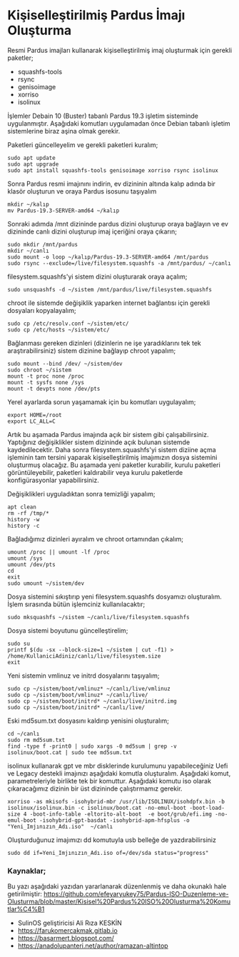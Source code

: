 # Kişiselleştirilmiş Pardus İmajı Oluşturma

Resmi Pardus imajları kullanarak kişiselleştirilmiş imaj oluşturmak için gerekli paketler; 
* squashfs-tools 
* rsync 
* genisoimage 
* xorriso 
* isolinux

İşlemler Debain 10 (Buster) tabanlı Pardus 19.3 işletim sisteminde uygulanmıştır. Aşağıdaki komutları uygulamadan önce Debian tabanlı işletim sistemlerine biraz aşina olmak gerekir.


Paketleri güncelleyelim ve gerekli paketleri kuralım;
```
sudo apt update
sudo apt upgrade
sudo apt install squashfs-tools genisoimage xorriso rsync isolinux
```
Sonra Pardus resmi imajınını indirin, ev dizininin altında kalıp adında bir klasör oluşturun ve oraya Pardus isosunu taşıyalım
```
mkdir ~/kalıp
mv Pardus-19.3-SERVER-amd64 ~/kalıp
```
Sonraki adımda /mnt dizininde pardus dizini oluşturup oraya bağlayın ve ev dizininde canlı dizini oluşturup imaj içeriğini oraya çıkarın;
```
sudo mkdir /mnt/pardus
mkdir ~/canlı
sudo mount -o loop ~/kalıp/Pardus-19.3-SERVER-amd64 /mnt/pardus
sudo rsync --exclude=/live/filesystem.squashfs -a /mnt/pardus/ ~/canlı
```

filesystem.squashfs'yi sistem dizini oluşturarak oraya açalım;
```
sudo unsquashfs -d ~/sistem /mnt/pardus/live/filesystem.squashfs
```
chroot ile sistemde değişiklik yaparken internet bağlantısı için gerekli dosyaları kopyalayalım;
```
sudo cp /etc/resolv.conf ~/sistem/etc/
sudo cp /etc/hosts ~/sistem/etc/
```
Bağlanması gereken dizinleri (dizinlerin ne işe yaradıklarını tek tek araştırabilirsiniz) sistem dizinine bağlayıp chroot yapalım;
```
sudo mount --bind /dev/ ~/sistem/dev
sudo chroot ~/sistem
mount -t proc none /proc
mount -t sysfs none /sys
mount -t devpts none /dev/pts
```
Yerel ayarlarda sorun yaşamamak için bu komutları uygulayalım;
```
export HOME=/root
export LC_ALL=C
```
Artık bu aşamada Pardus imajında açık bir sistem gibi çalışabilirsiniz. Yaptığınız değişiklikler sistem dizininde açık bulunan sistemde kaydedilecektir. Daha sonra filesystem.squashfs'yi sistem diziine açma işleminin tam tersini yaparak kişiselleştirilmiş imajımızın dosya sistemini oluşturmuş olacağız. Bu aşamada yeni paketler kurabilir, kurulu paketleri görüntüleyebilir, paketleri kaldırabilir veya kurulu paketlerde konfigürasyonlar yapabilirsiniz.

Değişiklikleri uyguladıktan sonra temizliği yapalım;
```
apt clean
rm -rf /tmp/*
history -w
history -c
```
Bağladığımız dizinleri ayıralım ve chroot ortamından çıkalım;
```
umount /proc || umount -lf /proc
umount /sys
umount /dev/pts
cd
exit
sudo umount ~/sistem/dev
```
Dosya sistemini sıkıştırıp yeni filesystem.squashfs dosyamızı oluşturalım. İşlem sırasında bütün işlemciniz kullanılacaktır;
```
sudo mksquashfs ~/sistem ~/canlı/live/filesystem.squashfs
```
Dosya sistemi boyutunu güncelleştirelim;
```
sudo su
printf $(du -sx --block-size=1 ~/sistem | cut -f1) > /home/KullaniciAdiniz/canlı/live/filesystem.size
exit
```
Yeni sistemin vmlinuz ve initrd dosyalarını taşıyalım;
```
sudo cp ~/sistem/boot/vmlinuz* ~/canlı/live/vmlinuz
sudo cp ~/sistem/boot/vmlinuz* ~/canlı/live/
sudo cp ~/sistem/boot/initrd* ~/canlı/live/initrd.img
sudo cp ~/sistem/boot/initrd* ~/canlı/live/
```
Eski md5sum.txt dosyasını kaldırıp yenisini oluşturalım;
```
cd ~/canlı
sudo rm md5sum.txt
find -type f -print0 | sudo xargs -0 md5sum | grep -v isolinux/boot.cat | sudo tee md5sum.txt
```

isolinux kullanarak gpt ve mbr disklerinde kurulumunu yapabileceğiniz Uefi ve Legacy destekli imajınızı aşağıdaki komutla oluşturalım. Aşağıdaki komut, parametreleriyle birlikte tek bir komuttur. Aşağıdaki komutu iso olarak çıkaracağımız dizinin bir üst dizininde çalıştırmamız gerekir.
```
xorriso -as mkisofs -isohybrid-mbr /usr/lib/ISOLINUX/isohdpfx.bin -b isolinux/isolinux.bin -c isolinux/boot.cat -no-emul-boot -boot-load-size 4 -boot-info-table -eltorito-alt-boot  -e boot/grub/efi.img -no-emul-boot -isohybrid-gpt-basdat -isohybrid-apm-hfsplus -o "Yeni_Imjınızın_Adı.iso"  ~/canlı
```

Oluşturduğunuz imajımızı dd komutuyla usb belleğe de yazdırabilirsiniz
```
sudo dd if=Yeni_Imjınızın_Adı.iso of=/dev/sda status="progress"
```
### Kaynaklar;
Bu yazı aşağıdaki yazıdan yararlanarak düzenlenmiş ve daha okunaklı hale getirilmiştir:
https://github.com/efeyaryukey75/Pardus-ISO-Duzenleme-ve-Olusturma/blob/master/Kisisel%20Pardus%20ISO%20Olusturma%20Komutlar%C4%B1

* SulinOS geliştiricisi Ali Rıza KESKİN
* https://farukomercakmak.gitlab.io
* https://basarmert.blogspot.com/
* https://anadolupanteri.net/author/ramazan-altintop

